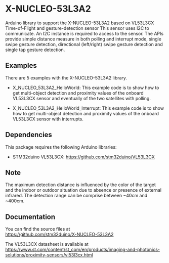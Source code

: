 # X-NUCLEO-53L3A2

Arduino library to support the X-NUCLEO-53L3A2 based on VL53L3CX Time-of-Flight and gesture-detection sensor
This sensor uses I2C to communicate. An I2C instance is required to access to the sensor.
The APIs provide simple distance measure in both polling and interrupt mode, single swipe gesture detection,
directional (left/right) swipe gesture detection and single tap gesture detection.

## Examples

There are 5 examples with the  X-NUCLEO-53L3A2 library.

* X_NUCLEO_53L3A2_HelloWorld: This example code is to show how to get multi-object detection and proximity
  values of the onboard VL53L3CX sensor and eventually of the two satellites with polling.

* X_NUCLEO_53L3A2_HelloWorld_Interrupt: This example code is to show how to get multi-object detection and proximity
  values of the onboard VL53L3CX sensor with interrupts.

## Dependencies

This package requires the following Arduino libraries:

* STM32duino VL53L3CX: https://github.com/stm32duino/VL53L3CX
  
## Note

The maximum detection distance is influenced by the color of the target and
the indoor or outdoor situation due to absence or presence of external
infrared. The detection range can be comprise between ~40cm and ~400cm.

## Documentation

You can find the source files at  
https://github.com/stm32duino/X-NUCLEO-53L3A2

The VL53L3CX datasheet is available at  
https://www.st.com/content/st_com/en/products/imaging-and-photonics-solutions/proximity-sensors/vl53l3cx.html
